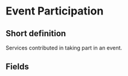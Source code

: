 # Event Participation
## Short definition
Services contributed in taking part in an event.
## Fields
